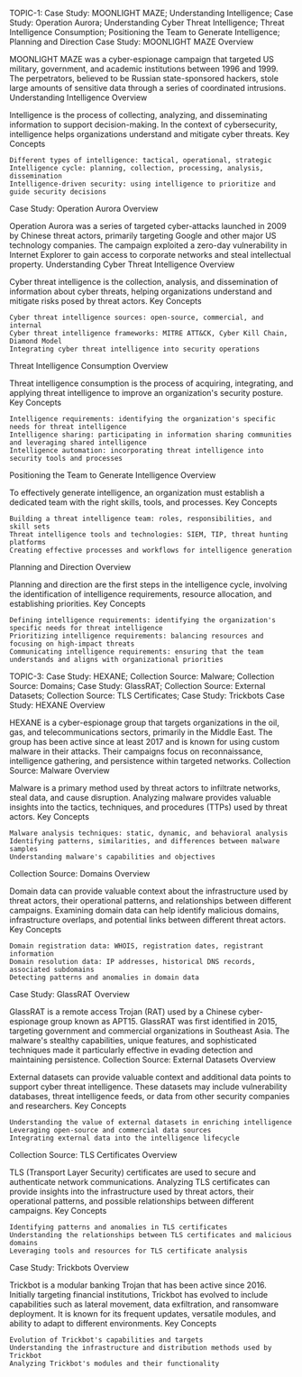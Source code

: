 TOPIC-1: Case Study: MOONLIGHT MAZE; Understanding Intelligence; Case Study: Operation Aurora; Understanding Cyber Threat Intelligence; Threat Intelligence Consumption; Positioning the Team to Generate Intelligence; Planning and Direction
Case Study: MOONLIGHT MAZE
Overview

MOONLIGHT MAZE was a cyber-espionage campaign that targeted US military, government, and academic institutions between 1996 and 1999. The perpetrators, believed to be Russian state-sponsored hackers, stole large amounts of sensitive data through a series of coordinated intrusions.
Understanding Intelligence
Overview

Intelligence is the process of collecting, analyzing, and disseminating information to support decision-making. In the context of cybersecurity, intelligence helps organizations understand and mitigate cyber threats.
Key Concepts

    Different types of intelligence: tactical, operational, strategic
    Intelligence cycle: planning, collection, processing, analysis, dissemination
    Intelligence-driven security: using intelligence to prioritize and guide security decisions

Case Study: Operation Aurora
Overview

Operation Aurora was a series of targeted cyber-attacks launched in 2009 by Chinese threat actors, primarily targeting Google and other major US technology companies. The campaign exploited a zero-day vulnerability in Internet Explorer to gain access to corporate networks and steal intellectual property.
Understanding Cyber Threat Intelligence
Overview

Cyber threat intelligence is the collection, analysis, and dissemination of information about cyber threats, helping organizations understand and mitigate risks posed by threat actors.
Key Concepts

    Cyber threat intelligence sources: open-source, commercial, and internal
    Cyber threat intelligence frameworks: MITRE ATT&CK, Cyber Kill Chain, Diamond Model
    Integrating cyber threat intelligence into security operations

Threat Intelligence Consumption
Overview

Threat intelligence consumption is the process of acquiring, integrating, and applying threat intelligence to improve an organization's security posture.
Key Concepts

    Intelligence requirements: identifying the organization's specific needs for threat intelligence
    Intelligence sharing: participating in information sharing communities and leveraging shared intelligence
    Intelligence automation: incorporating threat intelligence into security tools and processes

Positioning the Team to Generate Intelligence
Overview

To effectively generate intelligence, an organization must establish a dedicated team with the right skills, tools, and processes.
Key Concepts

    Building a threat intelligence team: roles, responsibilities, and skill sets
    Threat intelligence tools and technologies: SIEM, TIP, threat hunting platforms
    Creating effective processes and workflows for intelligence generation

Planning and Direction
Overview

Planning and direction are the first steps in the intelligence cycle, involving the identification of intelligence requirements, resource allocation, and establishing priorities.
Key Concepts

    Defining intelligence requirements: identifying the organization's specific needs for threat intelligence
    Prioritizing intelligence requirements: balancing resources and focusing on high-impact threats
    Communicating intelligence requirements: ensuring that the team understands and aligns with organizational priorities



TOPIC-3: Case Study: HEXANE; Collection Source: Malware; Collection Source: Domains; Case Study: GlassRAT; Collection Source: External Datasets; Collection Source: TLS Certificates; Case Study: Trickbots
Case Study: HEXANE
Overview

HEXANE is a cyber-espionage group that targets organizations in the oil, gas, and telecommunications sectors, primarily in the Middle East. The group has been active since at least 2017 and is known for using custom malware in their attacks. Their campaigns focus on reconnaissance, intelligence gathering, and persistence within targeted networks.
Collection Source: Malware
Overview

Malware is a primary method used by threat actors to infiltrate networks, steal data, and cause disruption. Analyzing malware provides valuable insights into the tactics, techniques, and procedures (TTPs) used by threat actors.
Key Concepts

    Malware analysis techniques: static, dynamic, and behavioral analysis
    Identifying patterns, similarities, and differences between malware samples
    Understanding malware's capabilities and objectives

Collection Source: Domains
Overview

Domain data can provide valuable context about the infrastructure used by threat actors, their operational patterns, and relationships between different campaigns. Examining domain data can help identify malicious domains, infrastructure overlaps, and potential links between different threat actors.
Key Concepts

    Domain registration data: WHOIS, registration dates, registrant information
    Domain resolution data: IP addresses, historical DNS records, associated subdomains
    Detecting patterns and anomalies in domain data

Case Study: GlassRAT
Overview

GlassRAT is a remote access Trojan (RAT) used by a Chinese cyber-espionage group known as APT15. GlassRAT was first identified in 2015, targeting government and commercial organizations in Southeast Asia. The malware's stealthy capabilities, unique features, and sophisticated techniques made it particularly effective in evading detection and maintaining persistence.
Collection Source: External Datasets
Overview

External datasets can provide valuable context and additional data points to support cyber threat intelligence. These datasets may include vulnerability databases, threat intelligence feeds, or data from other security companies and researchers.
Key Concepts

    Understanding the value of external datasets in enriching intelligence
    Leveraging open-source and commercial data sources
    Integrating external data into the intelligence lifecycle

Collection Source: TLS Certificates
Overview

TLS (Transport Layer Security) certificates are used to secure and authenticate network communications. Analyzing TLS certificates can provide insights into the infrastructure used by threat actors, their operational patterns, and possible relationships between different campaigns.
Key Concepts

    Identifying patterns and anomalies in TLS certificates
    Understanding the relationships between TLS certificates and malicious domains
    Leveraging tools and resources for TLS certificate analysis

Case Study: Trickbots
Overview

Trickbot is a modular banking Trojan that has been active since 2016. Initially targeting financial institutions, Trickbot has evolved to include capabilities such as lateral movement, data exfiltration, and ransomware deployment. It is known for its frequent updates, versatile modules, and ability to adapt to different environments.
Key Concepts

    Evolution of Trickbot's capabilities and targets
    Understanding the infrastructure and distribution methods used by Trickbot
    Analyzing Trickbot's modules and their functionality
